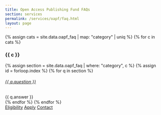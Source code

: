 ```yaml
---
title: Open Access Publishing Fund FAQs
section: services
permalink: /services/oapf/faq.html
layout: page
---
```


{% assign cats = site.data.oapf_faq | map: "category" | uniq %}
{% for c in cats %}

### {{ c }}

{% assign section = site.data.oapf_faq | where: "category", c %}
{% assign id = forloop.index %}
{% for q in section %}
<div class="card my-3">
    <div class="card-header">
        <h6 class="card-title mb-0">
            <a data-toggle="collapse" href="#collapse{{ id }}{{ forloop.index }}">{{ q.question }} <span class="fas fa-chevron-down smalltxt"></span></a>
        </h6>
    </div>
    <div id="collapse{{ id }}{{ forloop.index }}" class="collapse">
        <div class="card-body">{{ q.answer }}</div>
    </div>
</div> 
{% endfor %}
{% endfor %}

<div class="text-center align-content-center mt-4">
    <a href="eligibility.html" class="btn btn-secondary btn-sm my-2"><span class="fas fa-list"></span> Eligibility</a>
    <a href="apply.html" class="btn btn-secondary btn-sm my-2"><span class="fas fa-check"></span> Apply</a>
    <a href="mailto:jylisadoney@uidaho.edu" class="btn btn-secondary btn-sm my-2"><span class="fas fa-user"></span> Contact</a> 
</div>
<br>
